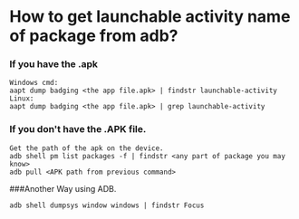 # How to get launchable activity name of package from adb?
### If you have the .apk <br>
```shell
Windows cmd:
aapt dump badging <the app file.apk> | findstr launchable-activity
Linux:
aapt dump badging <the app file.apk> | grep launchable-activity
```
### If you don't have the .APK file.<BR>
```shell
Get the path of the apk on the device.
adb shell pm list packages -f | findstr <any part of package you may know>
adb pull <APK path from previous command>
```
###Another Way using ADB.<BR>
```shell
adb shell dumpsys window windows | findstr Focus
```
